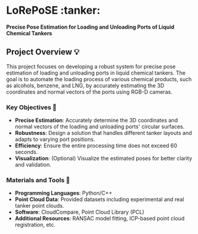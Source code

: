 # **LoRePoSE** :tanker:  
**Precise Pose Estimation for Loading and Unloading Ports of Liquid Chemical Tankers**  

## Project Overview :bulb:
This project focuses on developing a robust system for precise pose estimation of loading and unloading ports in liquid chemical tankers. The goal is to automate the loading process of various chemical products, such as alcohols, benzene, and LNG, by accurately estimating the 3D coordinates and normal vectors of the ports using RGB-D cameras.

### Key Objectives :dart:
- **Precise Estimation**: Accurately determine the 3D coordinates and normal vectors of the loading and unloading ports' circular surfaces.
- **Robustness**: Design a solution that handles different tanker layouts and adapts to varying port positions.
- **Efficiency**: Ensure the entire processing time does not exceed 60 seconds.
- **Visualization**: (Optional) Visualize the estimated poses for better clarity and validation.

### Materials and Tools :toolbox:
- **Programming Languages**: Python/C++
- **Point Cloud Data**: Provided datasets including experimental and real tanker point clouds.
- **Software**: CloudCompare, Point Cloud Library (PCL)
- **Additional Resources**: RANSAC model fitting, ICP-based point cloud registration, etc.
